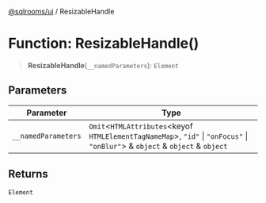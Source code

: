 [@sqlrooms/ui](../index.md) / ResizableHandle

# Function: ResizableHandle()

> **ResizableHandle**(`__namedParameters`): `Element`

## Parameters

| Parameter | Type |
| ------ | ------ |
| `__namedParameters` | `Omit`\<`HTMLAttributes`\<keyof `HTMLElementTagNameMap`\>, `"id"` \| `"onFocus"` \| `"onBlur"`\> & `object` & `object` & `object` |

## Returns

`Element`
